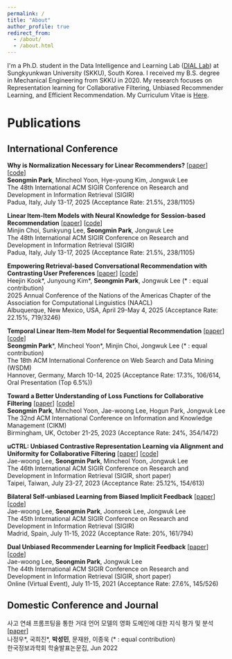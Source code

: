 ```yaml
---
permalink: /
title: "About"
author_profile: true
redirect_from: 
  - /about/
  - /about.html
---
```


I'm a Ph.D. student in the Data Intelligence and Learning Lab ([DIAL Lab](https://dial.skku.edu/)) at Sungkyunkwan University (SKKU), South Korea. I received my B.S. degree in Mechanical Engineering from SKKU in 2020.
My research focuses on Representation learning for Collaborative Filtering, Unbiased Recommender Learning, and Efficient Recommendation. My Curriculum Vitae is [Here](https://drive.google.com/file/d/11kbKMCKhrXcM2FQbfn7-_uPet-62jPyO/view?usp=sharing).

# Publications
## International Conference
**Why is Normalization Necessary for Linear Recommenders?** [[paper](https://arxiv.org/abs/2504.05805)] [[code](https://github.com/psm1206/DAN)] <br>
**Seongmin Park**, Mincheol Yoon, Hye-young Kim, Jongwuk Lee <br>
The 48th International ACM SIGIR Conference on Research and Development in Information Retrieval (SIGIR) <br>
Padua, Italy, July 13-17, 2025 (Acceptance Rate: 21.5%, 238/1105)

**Linear Item-Item Models with Neural Knowledge for Session-based Recommendation** [[paper](https://arxiv.org/abs/2504.15057)] [[code](https://github.com/jin530/LINK)] <br>
Minjin Choi, Sunkyung Lee, **Seongmin Park**, Jongwuk Lee <br>
The 48th International ACM SIGIR Conference on Research and Development in Information Retrieval (SIGIR) <br>
Padua, Italy, July 13-17, 2025 (Acceptance Rate: 21.5%, 238/1105) 

**Empowering Retrieval-based Conversational Recommendation with Contrasting User Preferences** [[paper](https://arxiv.org/abs/2503.22005)] [[code](https://github.com/kookeej/CORAL)] <br>
Heejin Kook*, Junyoung Kim*, **Seongmin Park**, Jongwuk Lee (* : equal contribution) <br>
2025 Annual Conference of the Nations of the Americas Chapter of the Association for Computational Linguistics (NAACL) <br>
Albuquerque, New Mexico, USA, April 29-May 4, 2025 (Acceptance Rate: 22.15%, 719/3246)

**Temporal Linear Item-Item Model for Sequential Recommendation** [[paper](https://arxiv.org/abs/2412.07382)] [[code](https://github.com/psm1206/TALE)] <br>
**Seongmin Park***, Mincheol Yoon*, Minjin Choi, Jongwuk Lee (* : equal contribution) <br>
The 18th ACM International Conference on Web Search and Data Mining (WSDM) <br>
Hannover, Germany, March 10-14, 2025 (Acceptance Rate: 17.3%, 106/614, Oral Presentation (Top 6.5%))

**Toward a Better Understanding of Loss Functions for Collaborative Filtering** [[paper](https://arxiv.org/abs/2308.06091)] [[code](https://github.com/psm1206/MAWU)] <br>
**Seongmin Park**, Mincheol Yoon, Jae-woong Lee, Hogun Park, Jongwuk Lee <br>
The 32nd ACM International Conference on Information and Knowledge Management (CIKM) <br>
Birmingham, UK, October 21-25, 2023 (Acceptance Rate: 24%, 354/1472)

**uCTRL: Unbiased Contrastive Representation Learning via Alignment and Uniformity for Collaborative Filtering** [[paper](https://dl.acm.org/doi/10.1145/3539618.3592076)] [[code](https://github.com/Jaewoong-Lee/sigir_2023_uCTRL)] <br>
Jae-woong Lee, **Seongmin Park**, Mincheol Yoon, Jongwuk Lee <br>
The 46th International ACM SIGIR Conference on Research and Development in Information Retrieval (SIGIR, short paper) <br>
Taipei, Taiwan, July 23-27, 2023 (Acceptance Rate: 25.12%, 154/613)

**Bilateral Self-unbiased Learning from Biased Implicit Feedback** [[paper](https://dl.acm.org/doi/abs/10.1145/3477495.3531946)] [[code](https://github.com/Jaewoong-Lee/sigir_2022_BISER)] <br>
Jae-woong Lee, **Seongmin Park**, Joonseok Lee, Jongwuk Lee <br>
The 45th International ACM SIGIR Conference on Research and Development in Information Retrieval (SIGIR) <br>
Madrid, Spain, July 11-15, 2022 (Acceptance Rate: 20%, 161/794)

**Dual Unbiased Recommender Learning for Implicit Feedback** [[paper](https://dl.acm.org/doi/10.1145/3404835.3463118)] [[code](https://github.com/Jaewoong-Lee/sigir_2021_unbiased_recsys)] <br>
Jae-woong Lee, **Seongmin Park**, Jongwuk Lee <br>
The 44th International ACM SIGIR Conference on Research and Development in Information Retrieval (SIGIR, short paper) <br>
Online (Virtual Event), July 11-15, 2021 (Acceptance Rate: 27.6%, 145/526)

## Domestic Conference and Journal
사고 연쇄 프롬프팅을 통한 거대 언어 모델의 영화 도메인에 대한 지식 평가 및 분석 [[paper](https://www.dbpia.co.kr/journal/articleDetail?nodeId=NODE11488244)] <br>
나정우*, 국희진*, **박성민**, 문재완, 이종욱 (* : equal contribution) <br>
한국정보과학회 학술발표논문집, Jun 2022

